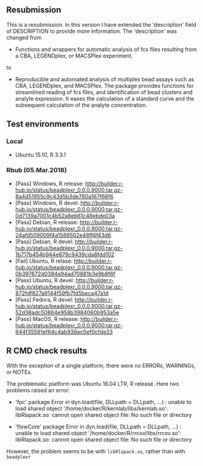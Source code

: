 ## Resubmission
This is a resubmission. In this version I have extended the 'description' field of DESCRIPTION to provide more information. The 'description' was changed from

* Functions and wrappers for automatic analysis of fcs files resulting from a CBA, LEGENDplex, or MACSPlex experiment.

to

* Reproducible and automated analysis of multiplex bead assays such as CBA, LEGENDplex, and MACSPlex. The package provides functions for streamlined reading of fcs  files, and identification of bead clusters and analyte expression. It eases the  calculation of a standard curve and the subsequent calculation of the analyte concentration.

## Test environments

### Local
* Ubuntu 15.10, R 3.3.1

### Rbub (05.Mar.2018)

* [Pass] Windows, R release: http://builder.r-hub.io/status/beadplexr_0.0.0.9000.tar.gz-8a4d51955c9c43d5b3de780a167f68f6
* [Pass] Windows, R devel: http://builder.r-hub.io/status/beadplexr_0.0.0.9000.tar.gz-0d7139a7001c4b52a8eb61c48ebde03a
* [Pass] Debian, R release: http://builder.r-hub.io/status/beadplexr_0.0.0.9000.tar.gz-24afd509009f4a1589502e48ff4f43d6
* [Pass] Debian, R devel: http://builder.r-hub.io/status/beadplexr_0.0.0.9000.tar.gz-1b717b454b944e879c9439cda8fdd102
* [Fail] Ubuntu, R relase: http://builder.r-hub.io/status/beadplexr_0.0.0.9000.tar.gz-0b397672d0384a94ad70881b3e9b8f6f
* [Pass] Ubuntu, R devel: http://builder.r-hub.io/status/beadplexr_0.0.0.9000.tar.gz-872fdf827a9144f59fb7fd5beca47a1d
* [Pass] Fedora, R devel: http://builder.r-hub.io/status/beadplexr_0.0.0.9000.tar.gz-52d38adc50864e958b3984060b953a5e
* [Pass] MacOS, R release: http://builder.r-hub.io/status/beadplexr_0.0.0.9000.tar.gz-644f35591ef64c4ab938ec0ef0cfde33

## R CMD check results
With the exception of a single platform, there were no ERRORs, WARNINGs, or NOTEs.

The problematic platform was Ubuntu 16.04 LTR, R release. Here two problems raised an error:

* 'fpc' package
  Error in dyn.load(file, DLLpath = DLLpath, ...) :
  unable to load shared object '/home/docker/R/kernlab/libs/kernlab.so':
  libRlapack.so: cannot open shared object file: No such file or directory

* 'flowCore' package
  Error in dyn.load(file, DLLpath = DLLpath, ...) :
  unable to load shared object '/home/docker/R/rrcov/libs/rrcov.so':
  libRlapack.so: cannot open shared object file: No such file or directory

However, the problem seems to be with `libRlapack.so`, rather than with `beadplexr`
